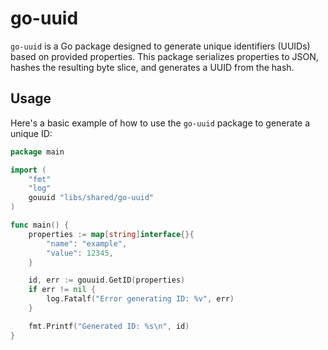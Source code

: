 # go-uuid

`go-uuid` is a Go package designed to generate unique identifiers (UUIDs) based on provided properties. This package serializes properties to JSON, hashes the resulting byte slice, and generates a UUID from the hash.

## Usage

Here's a basic example of how to use the `go-uuid` package to generate a unique ID:

```go
package main

import (
	"fmt"
	"log"
	gouuid "libs/shared/go-uuid"
)

func main() {
	properties := map[string]interface{}{
		"name": "example",
		"value": 12345,
	}

	id, err := gouuid.GetID(properties)
	if err != nil {
		log.Fatalf("Error generating ID: %v", err)
	}

	fmt.Printf("Generated ID: %s\n", id)
}
```
